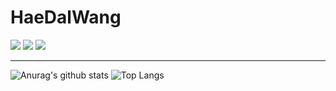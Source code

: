 # HaeDalWang

<img src="https://img.shields.io/badge/Kubernetes-gray?style=plastic&logo=kubernetes&logoColor=326CE5"/>
<img src="https://img.shields.io/badge/EKS-gray?style=plastic&logo=amazoneks&logoColor=FF9900"/>
<img src="https://img.shields.io/badge/{내용}-{배경 색깔}?style={스타일}&logo={로고이름}&logoColor={로고 색깔}"/>


---
  
![Anurag's github stats](https://github-readme-stats.vercel.app/api?username=HaeDalWang&show_icons=true&theme=github_dark)
![Top Langs](https://github-readme-stats.vercel.app/api/top-langs/?username=HaeDalWang&layout=compact&theme=github_dark)



